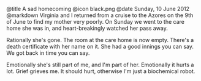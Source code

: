 @title		A sad homecoming
@icon		black.png
@date		Sunday, 10 June 2012
@markdown
Virginia and I returned from a cruise to the Azores on the 9th of June to find my mother very poorly.  On Sunday we went to the care home she was in, and heart-breakingly watched her pass away.

Rationally she's gone.  The room at the care home is now empty.  There's a death certificate with her name on it.  She had a good innings you can say.  We got back in time you can say.

Emotionally she's still part of me, and I'm part of her.  Emotionally it hurts a lot.  Grief grieves me.  It should hurt, otherwise I'm just a biochemical robot.
